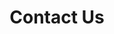 ---
templateKey: 'contact-us-page'
slug: contact-us
title: Contact Us
indicatorColor: '#45AAF2'
iconName: 'phone'
banner: '../../img/contact-us.jpg'
shouldIncludeContactInfo: true
magnets:
    - our-plans
    - member-resources
    - provider-search
    - about-us
introduction:
    body: For more information call and speak with one of our associates, or fill out the form below to have an associate contact you. There is no obligation to enroll.
---